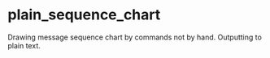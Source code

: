 plain_sequence_chart
====================

Drawing message sequence chart by commands not by hand. Outputting to plain text. 
